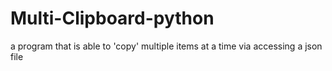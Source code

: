 # Multi-Clipboard-python
a program that is able to 'copy' multiple items at a time via accessing a json file
